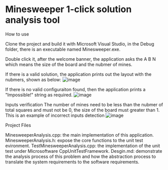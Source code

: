 # Minesweeper 1-click solution analysis tool

How to use

Clone the project and build it with Microsoft Visual Studio, in the Debug folder, there is an executable named Minesweeper.exe.

Double click it, after the welcome banner, the application asks the A B N which means the size of the board and the nubmer of mines.

If there is a valid solution, the application prints out the layout with the nubmers, shown as below:
![image](https://user-images.githubusercontent.com/18339276/170851775-b9da414c-1957-4977-9a75-a3884e432ded.png)

If there is no valid configuraiton found, then the application prints a "Impossible!" string as required.
![image](https://user-images.githubusercontent.com/18339276/170851879-6a92cc62-b9a7-4309-85ca-4f228ef764cc.png)

Inputs verification
The number of mines need to be less than the nubmer of total squares and must not be 0, the size of the board must greater than 1.
This is an example of incorrect inputs detection
![image](https://user-images.githubusercontent.com/18339276/170851984-f09fa22b-605e-444c-a66a-209c323f95d1.png)

Project Files

MinesweeperAnalysis.cpp: the main implementation of this application.
MinesweeperAnalysis.h: expose the core functions to the unit test evironment.
TestMinesweeperAnalysis.cpp: the implementation of the unit test under Microsoftware CppUnitTestFramework.
Desgin.md: demonstrate the analysis process of this problem and how the abstraction process to translate the system requirements to the software requirements.
